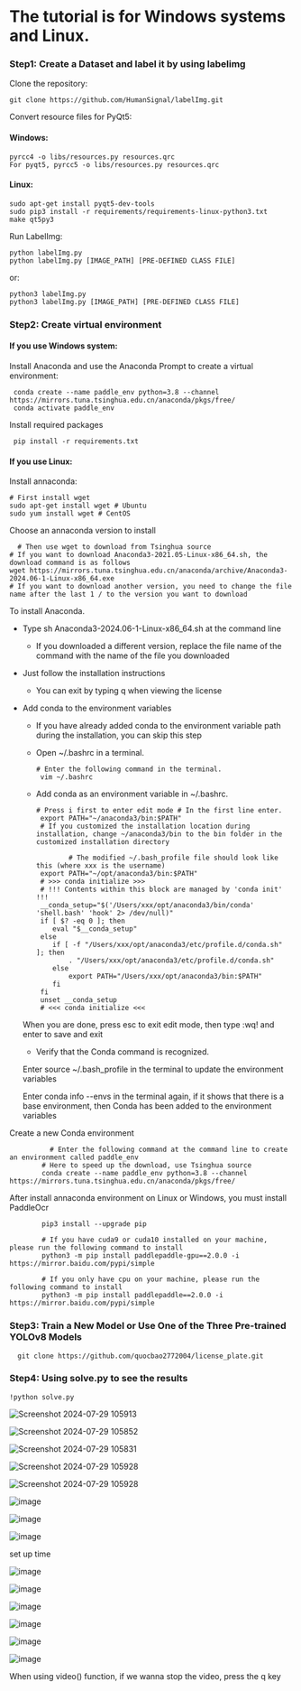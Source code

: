 # The tutorial is for Windows systems and Linux.

<h3> Step1: Create a Dataset and label it by using labelimg </h3>

Clone the repository:

    git clone https://github.com/HumanSignal/labelImg.git
    
Convert resource files for PyQt5:    

<h4> Windows: </h4>

    pyrcc4 -o libs/resources.py resources.qrc
    For pyqt5, pyrcc5 -o libs/resources.py resources.qrc

<h4> Linux: </h4>

    sudo apt-get install pyqt5-dev-tools
    sudo pip3 install -r requirements/requirements-linux-python3.txt
    make qt5py3
    
Run LabelImg:  

    python labelImg.py
    python labelImg.py [IMAGE_PATH] [PRE-DEFINED CLASS FILE]
    
or:

    python3 labelImg.py
    python3 labelImg.py [IMAGE_PATH] [PRE-DEFINED CLASS FILE]

<h3> Step2: Create virtual environment </h3>

<h4> If you use Windows system: </h4>

  Install Anaconda and use the Anaconda Prompt to create a virtual environment:
  
     conda create --name paddle_env python=3.8 --channel https://mirrors.tuna.tsinghua.edu.cn/anaconda/pkgs/free/
     conda activate paddle_env
     
  Install required packages
  
     pip install -r requirements.txt

<h4> If you use Linux: </h4>

  Install annaconda:

    # First install wget
    sudo apt-get install wget # Ubuntu
    sudo yum install wget # CentOS
    
  Choose an annaconda version to install
  
      # Then use wget to download from Tsinghua source
    # If you want to download Anaconda3-2021.05-Linux-x86_64.sh, the download command is as follows
    wget https://mirrors.tuna.tsinghua.edu.cn/anaconda/archive/Anaconda3-2024.06-1-Linux-x86_64.exe
    # If you want to download another version, you need to change the file name after the last 1 / to the version you want to download
 To install Anaconda.

 - Type sh Anaconda3-2024.06-1-Linux-x86_64.sh at the command line
   
     - If you downloaded a different version, replace the file name of the command with the name of the file you downloaded
       
 - Just follow the installation instructions
   
     - You can exit by typing q when viewing the license
       
 - Add conda to the environment variables
    
     - If you have already added conda to the environment variable path during the installation, you can skip this step
    
     - Open ~/.bashrc in a terminal.
           
           # Enter the following command in the terminal.
            vim ~/.bashrc
       
     - Add conda as an environment variable in ~/.bashrc.

           # Press i first to enter edit mode # In the first line enter.
            export PATH="~/anaconda3/bin:$PATH"
            # If you customized the installation location during installation, change ~/anaconda3/bin to the bin folder in the customized installation directory
            
                   # The modified ~/.bash_profile file should look like this (where xxx is the username)
            export PATH="~/opt/anaconda3/bin:$PATH"
            # >>> conda initialize >>>
            # !!! Contents within this block are managed by 'conda init' !!!
            __conda_setup="$('/Users/xxx/opt/anaconda3/bin/conda' 'shell.bash' 'hook' 2> /dev/null)"
            if [ $? -eq 0 ]; then
               eval "$__conda_setup"
            else
               if [ -f "/Users/xxx/opt/anaconda3/etc/profile.d/conda.sh" ]; then
                   . "/Users/xxx/opt/anaconda3/etc/profile.d/conda.sh"
               else
                   export PATH="/Users/xxx/opt/anaconda3/bin:$PATH"
               fi
            fi
            unset __conda_setup
            # <<< conda initialize <<<
    When you are done, press esc to exit edit mode, then type :wq! and enter to save and exit
   
   - Verify that the Conda command is recognized.

    Enter source ~/.bash_profile in the terminal to update the environment variables
   
    Enter conda info --envs in the terminal again, if it shows that there is a base environment, then Conda has been added to the environment variables
   
  Create a new Conda environment
  
              # Enter the following command at the command line to create an environment called paddle_env
            # Here to speed up the download, use Tsinghua source
            conda create --name paddle_env python=3.8 --channel https://mirrors.tuna.tsinghua.edu.cn/anaconda/pkgs/free/
            
After install annaconda environment on Linux or Windows, you must install PaddleOcr

            pip3 install --upgrade pip
            
            # If you have cuda9 or cuda10 installed on your machine, please run the following command to install
            python3 -m pip install paddlepaddle-gpu==2.0.0 -i https://mirror.baidu.com/pypi/simple
            
            # If you only have cpu on your machine, please run the following command to install
            python3 -m pip install paddlepaddle==2.0.0 -i https://mirror.baidu.com/pypi/simple
            
<h3> Step3: Train a New Model or Use One of the Three Pre-trained YOLOv8 Models </h3>

      git clone https://github.com/quocbao2772004/license_plate.git

<h3> Step4: Using solve.py to see the results </h3>

    !python solve.py

![Screenshot 2024-07-29 105913](https://github.com/user-attachments/assets/965596dc-32ec-4dce-be47-fc1ddae7e3eb)

![Screenshot 2024-07-29 105852](https://github.com/user-attachments/assets/ff2f59e2-1d52-40bb-91f2-9f0d506350e9)

![Screenshot 2024-07-29 105831](https://github.com/user-attachments/assets/197a4104-3243-4c86-a633-ec67876bb647)

![Screenshot 2024-07-29 105928](https://github.com/user-attachments/assets/8c50a2f8-b12b-4ea8-82de-16e6e08e696f)

![Screenshot 2024-07-29 105928](https://github.com/user-attachments/assets/a405a33d-770b-4af6-81ac-60215fee57c4)

![image](https://github.com/user-attachments/assets/bc24cad6-6419-49a4-9b74-edad06bebb4f)

![image](https://github.com/user-attachments/assets/c4d28552-9a8f-41d1-b36f-8c86e39caba7)

![image](https://github.com/user-attachments/assets/609a76e0-bca9-4f8a-a8b8-57b9b9fb5582)

set up time

![image](https://github.com/user-attachments/assets/ea27a0fb-d259-4154-a266-3f814eb100b8)

![image](https://github.com/user-attachments/assets/6ebd7388-15f6-41f1-aff8-37d0e8baa308)

![image](https://github.com/user-attachments/assets/992ee222-8843-4a5e-bd50-d4a65d784e14)

![image](https://github.com/user-attachments/assets/3d5dacac-8810-43c1-a0f4-5974b615f6a8)

![image](https://github.com/user-attachments/assets/7337fc14-c965-4e44-8166-1f66a7dd1f94)

![image](https://github.com/user-attachments/assets/6ca05206-e73f-45e6-bc42-a7040085917a)

When using video() function, if we wanna stop the video, press the q key





